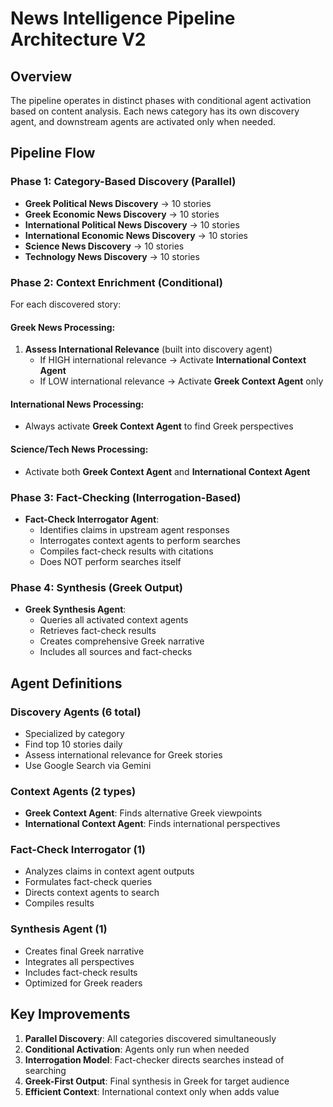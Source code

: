 # News Intelligence Pipeline Architecture V2

## Overview

The pipeline operates in distinct phases with conditional agent activation based on content analysis. Each news category has its own discovery agent, and downstream agents are activated only when needed.

## Pipeline Flow

### Phase 1: Category-Based Discovery (Parallel)
- **Greek Political News Discovery** → 10 stories
- **Greek Economic News Discovery** → 10 stories  
- **International Political News Discovery** → 10 stories
- **International Economic News Discovery** → 10 stories
- **Science News Discovery** → 10 stories
- **Technology News Discovery** → 10 stories

### Phase 2: Context Enrichment (Conditional)
For each discovered story:

#### Greek News Processing:
1. **Assess International Relevance** (built into discovery agent)
   - If HIGH international relevance → Activate **International Context Agent**
   - If LOW international relevance → Activate **Greek Context Agent** only

#### International News Processing:
- Always activate **Greek Context Agent** to find Greek perspectives

#### Science/Tech News Processing:
- Activate both **Greek Context Agent** and **International Context Agent**

### Phase 3: Fact-Checking (Interrogation-Based)
- **Fact-Check Interrogator Agent**:
  - Identifies claims in upstream agent responses
  - Interrogates context agents to perform searches
  - Compiles fact-check results with citations
  - Does NOT perform searches itself

### Phase 4: Synthesis (Greek Output)
- **Greek Synthesis Agent**:
  - Queries all activated context agents
  - Retrieves fact-check results
  - Creates comprehensive Greek narrative
  - Includes all sources and fact-checks

## Agent Definitions

### Discovery Agents (6 total)
- Specialized by category
- Find top 10 stories daily
- Assess international relevance for Greek stories
- Use Google Search via Gemini

### Context Agents (2 types)
- **Greek Context Agent**: Finds alternative Greek viewpoints
- **International Context Agent**: Finds international perspectives

### Fact-Check Interrogator (1)
- Analyzes claims in context agent outputs
- Formulates fact-check queries
- Directs context agents to search
- Compiles results

### Synthesis Agent (1)
- Creates final Greek narrative
- Integrates all perspectives
- Includes fact-check results
- Optimized for Greek readers

## Key Improvements

1. **Parallel Discovery**: All categories discovered simultaneously
2. **Conditional Activation**: Agents only run when needed
3. **Interrogation Model**: Fact-checker directs searches instead of searching
4. **Greek-First Output**: Final synthesis in Greek for target audience
5. **Efficient Context**: International context only when adds value